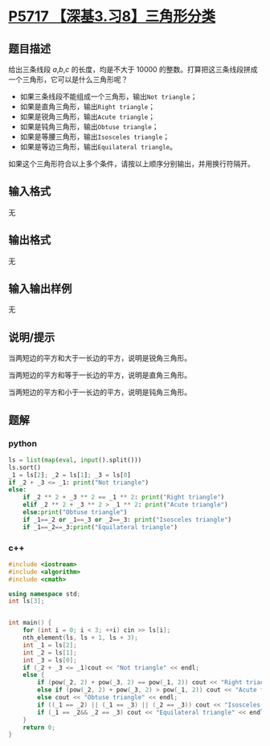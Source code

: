# [P5717 【深基3.习8】三角形分类](https://www.luogu.com.cn/problem/P5717)

## 题目描述

给出三条线段 *a*,*b*,*c* 的长度，均是不大于 10000 的整数。打算把这三条线段拼成一个三角形，它可以是什么三角形呢？

- 如果三条线段不能组成一个三角形，输出`Not triangle`；
- 如果是直角三角形，输出`Right triangle`；
- 如果是锐角三角形，输出`Acute triangle`；
- 如果是钝角三角形，输出`Obtuse triangle`；
- 如果是等腰三角形，输出`Isosceles triangle`；
- 如果是等边三角形，输出`Equilateral triangle`。

如果这个三角形符合以上多个条件，请按以上顺序分别输出，并用换行符隔开。

## 输入格式

无

## 输出格式

无

## 输入输出样例

无

## 说明/提示

当两短边的平方和大于一长边的平方，说明是锐角三角形。

当两短边的平方和等于一长边的平方，说明是直角三角形。

当两短边的平方和小于一长边的平方，说明是钝角三角形。

## 题解

### python

```python
ls = list(map(eval, input().split()))
ls.sort()
_1 = ls[2]; _2 = ls[1]; _3 = ls[0]
if _2 + _3 <= _1: print("Not triangle")
else:
    if _2 ** 2 + _3 ** 2 == _1 ** 2: print("Right triangle")
    elif _2 ** 2 + _3 ** 2 > _1 ** 2: print("Acute triangle")
    else:print("Obtuse triangle")
    if _1==_2 or _1==_3 or _2==_3: print("Isosceles triangle")
    if _1==_2==_3:print("Equilateral triangle")
```

### c++

```cpp
#include <iostream>
#include <algorithm>
#include <cmath>

using namespace std;
int ls[3];


int main() {
    for (int i = 0; i < 3; ++i) cin >> ls[i];
    nth_element(ls, ls + 1, ls + 3);
    int _1 = ls[2];
    int _2 = ls[1];
    int _3 = ls[0];
    if (_2 + _3 <= _1)cout << "Not triangle" << endl;
    else {
        if (pow(_2, 2) + pow(_3, 2) == pow(_1, 2)) cout << "Right triangle" << endl;
        else if (pow(_2, 2) + pow(_3, 2) > pow(_1, 2)) cout << "Acute triangle" << endl;
        else cout << "Obtuse triangle" << endl;
        if ((_1 == _2) || (_1 == _3) || (_2 == _3)) cout << "Isosceles triangle" << endl;
        if (_1 == _2&& _2 == _3) cout << "Equilateral triangle" << endl;
    }
    return 0;
}
```



